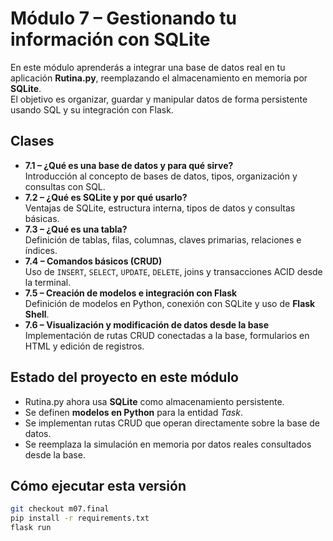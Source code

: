 # Módulo 7 – Gestionando tu información con SQLite

En este módulo aprenderás a integrar una base de datos real en tu aplicación **Rutina.py**, reemplazando el almacenamiento en memoria por **SQLite**.  
El objetivo es organizar, guardar y manipular datos de forma persistente usando SQL y su integración con Flask.

## Clases

- **7.1 – ¿Qué es una base de datos y para qué sirve?**  
  Introducción al concepto de bases de datos, tipos, organización y consultas con SQL.
- **7.2 – ¿Qué es SQLite y por qué usarlo?**  
  Ventajas de SQLite, estructura interna, tipos de datos y consultas básicas.
- **7.3 – ¿Qué es una tabla?**  
  Definición de tablas, filas, columnas, claves primarias, relaciones e índices.
- **7.4 – Comandos básicos (CRUD)**  
  Uso de `INSERT`, `SELECT`, `UPDATE`, `DELETE`, joins y transacciones ACID desde la terminal.
- **7.5 – Creación de modelos e integración con Flask**  
  Definición de modelos en Python, conexión con SQLite y uso de **Flask Shell**.
- **7.6 – Visualización y modificación de datos desde la base**  
  Implementación de rutas CRUD conectadas a la base, formularios en HTML y edición de registros.

## Estado del proyecto en este módulo
- Rutina.py ahora usa **SQLite** como almacenamiento persistente.  
- Se definen **modelos en Python** para la entidad *Task*.  
- Se implementan rutas CRUD que operan directamente sobre la base de datos.  
- Se reemplaza la simulación en memoria por datos reales consultados desde la base.

## Cómo ejecutar esta versión
```bash
git checkout m07.final
pip install -r requirements.txt
flask run
